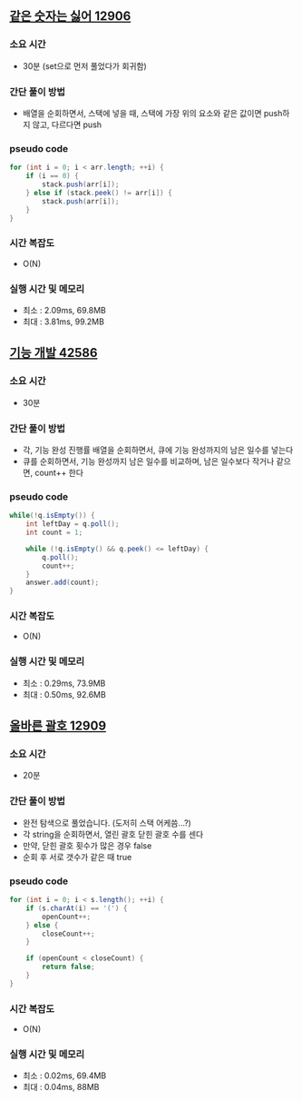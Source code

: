 ## [같은 숫자는 싫어 12906](https://school.programmers.co.kr/learn/courses/30/lessons/12906)

### 소요 시간
- 30분 (set으로 먼저 풀었다가 회귀함)

### 간단 풀이 방법
- 배열을 순회하면서, 스택에 넣을 때, 스택에 가장 위의 요소와 같은 값이면 push하지 않고, 다르다면 push

### pseudo code
```java
for (int i = 0; i < arr.length; ++i) {
    if (i == 0) {
        stack.push(arr[i]);
    } else if (stack.peek() != arr[i]) {
        stack.push(arr[i]);
    }
}
```

### 시간 복잡도
- O(N)

### 실행 시간 및 메모리
- 최소 : 2.09ms, 69.8MB
- 최대 : 3.81ms, 99.2MB

## [기능 개발 42586](https://school.programmers.co.kr/learn/courses/30/lessons/42586)

### 소요 시간
- 30분

### 간단 풀이 방법
- 각, 기능 완성 진행률 배열을 순회하면서, 큐에 기능 완성까지의 남은 일수를 넣는다
- 큐를 순회하면서, 기능 완성까지 남은 일수를 비교하며, 남은 일수보다 작거나 같으면, count++ 한다

### pseudo code
```java
while(!q.isEmpty()) {
    int leftDay = q.poll();
    int count = 1;

    while (!q.isEmpty() && q.peek() <= leftDay) {
        q.poll();
        count++;
    }
    answer.add(count);
}
```

### 시간 복잡도
- O(N)

### 실행 시간 및 메모리
- 최소 : 0.29ms, 73.9MB
- 최대 : 0.50ms, 92.6MB


## [올바른 괄호 12909](https://school.programmers.co.kr/learn/courses/30/lessons/12909)

### 소요 시간
- 20분

### 간단 풀이 방법
- 완전 탐색으로 풀었습니다. (도저히 스택 어케씀...?)
- 각 string을 순회하면서, 열린 괄호 닫힌 괄호 수를 센다
- 만약, 닫힌 괄호 횟수가 많은 경우 false
- 순회 후 서로 갯수가 같은 때 true

### pseudo code
```java
for (int i = 0; i < s.length(); ++i) {
    if (s.charAt(i) == '(') {
        openCount++;
    } else {
        closeCount++;
    }

    if (openCount < closeCount) {
        return false;
    }
}
```

### 시간 복잡도
- O(N)

### 실행 시간 및 메모리
- 최소 : 0.02ms, 69.4MB
- 최대 : 0.04ms, 88MB